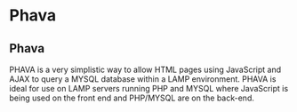 # Phava

<h2>Phava</h2>

PHAVA is a very simplistic way to allow HTML pages using JavaScript and AJAX to query a MYSQL database within a LAMP environment.
PHAVA is ideal for use on LAMP servers running PHP and MYSQL where JavaScript is being used on the front end and PHP/MYSQL are on the back-end.
